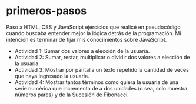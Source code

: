 # primeros-pasos
Paso a HTML, CSS y JavaScript ejercicios que realicé en pseudocódigo cuando buscaba entender mejor la lógica detrás de la programación. Mi intención es terminar de fijar mis conocimientos sobre JavaScript.
- Actividad 1: Sumar dos valores a elección de la usuaria.
- Actividad 2: Sumar, restar, multiplicar o dividir dos valores a elección de la usuaria.
- Actividad 3: Mostrar por pantalla un texto repetido la cantidad de veces que haya ingresado la usuaria.
- Actividad 4: Mostrar tantos términos como quiera la usuaria de una serie numérica que incrementa de a dos unidades (o sea, solo muestra números pares) y de la Sucesión de Fibonacci.
